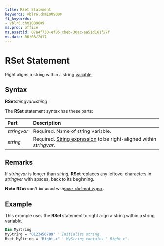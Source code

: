 ```yaml
---
title: RSet Statement
keywords: vblr6.chm1009009
f1_keywords:
- vblr6.chm1009009
ms.prod: office
ms.assetid: 07a4f730-ef85-cbeb-30ac-ea51d161f27f
ms.date: 06/08/2017
---
```



# RSet Statement

Right aligns a string within a string [variable](../../Glossary/vbe-glossary.md).

## Syntax

**RSet**_stringvar_**=**_string_

The  **RSet** statement syntax has these parts:


|**Part**|**Description**|
|:-----|:-----|
| _stringvar_|Required. Name of string variable.|
| _string_|Required. [String expression](../../Glossary/vbe-glossary.md) to be right-aligned within _stringvar_.|

## Remarks

If  _stringvar_ is longer than _string_, **RSet** replaces any leftover characters in _stringvar_ with spaces, back to its beginning.

 **Note**   **RSet** can't be used with[user-defined types](../../Glossary/vbe-glossary.md).


## Example

This example uses the  **RSet** statement to right align a string within a string variable.


```vb
Dim MyString 
MyString = "0123456789" ' Initialize string. 
Rset MyString = "Right->" ' MyString contains " Right->". 

```


